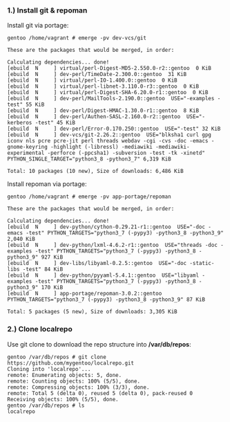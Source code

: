 ### 1.) Install git & repoman

Install git via portage:

    gentoo /home/vagrant # emerge -pv dev-vcs/git
    
    These are the packages that would be merged, in order:
    
    Calculating dependencies... done!
    [ebuild  N     ] virtual/perl-Digest-MD5-2.550.0-r2::gentoo  0 KiB
    [ebuild  N     ] dev-perl/TimeDate-2.300.0::gentoo  31 KiB
    [ebuild  N     ] virtual/perl-IO-1.400.0::gentoo  0 KiB
    [ebuild  N     ] virtual/perl-libnet-3.110.0-r3::gentoo  0 KiB
    [ebuild  N     ] virtual/perl-Digest-SHA-6.20.0-r1::gentoo  0 KiB
    [ebuild  N     ] dev-perl/MailTools-2.190.0::gentoo  USE="-examples -test" 55 KiB
    [ebuild  N     ] dev-perl/Digest-HMAC-1.30.0-r1::gentoo  8 KiB
    [ebuild  N     ] dev-perl/Authen-SASL-2.160.0-r2::gentoo  USE="-kerberos -test" 45 KiB
    [ebuild  N     ] dev-perl/Error-0.170.250::gentoo  USE="-test" 32 KiB
    [ebuild  N     ] dev-vcs/git-2.26.2::gentoo  USE="blksha1 curl gpg iconv nls pcre pcre-jit perl threads webdav -cgi -cvs -doc -emacs -gnome-keyring -highlight (-libressl) -mediawiki -mediawiki-experimental -perforce (-ppcsha1) -subversion -test -tk -xinetd" PYTHON_SINGLE_TARGET="python3_8 -python3_7" 6,319 KiB
    
    Total: 10 packages (10 new), Size of downloads: 6,486 KiB

Install repoman via portage:

    gentoo /home/vagrant # emerge -pv app-portage/repoman
    
    These are the packages that would be merged, in order:
    
    Calculating dependencies... done!
    [ebuild  N     ] dev-python/cython-0.29.21-r1::gentoo  USE="-doc -emacs -test" PYTHON_TARGETS="python3_7 (-pypy3) -python3_8 -python3_9" 2,040 KiB
    [ebuild  N     ] dev-python/lxml-4.6.2-r1::gentoo  USE="threads -doc -examples -test" PYTHON_TARGETS="python3_7 (-pypy3) -python3_8 -python3_9" 927 KiB
    [ebuild  N     ] dev-libs/libyaml-0.2.5::gentoo  USE="-doc -static-libs -test" 84 KiB
    [ebuild  N     ] dev-python/pyyaml-5.4.1::gentoo  USE="libyaml -examples -test" PYTHON_TARGETS="python3_7 (-pypy3) -python3_8 -python3_9" 170 KiB
    [ebuild  N     ] app-portage/repoman-3.0.2::gentoo  PYTHON_TARGETS="python3_7 (-pypy3) -python3_8 -python3_9" 87 KiB
    
    Total: 5 packages (5 new), Size of downloads: 3,305 KiB

### 2.) Clone localrepo

Use git clone to download the repo structure into **/var/db/repos**:

    gentoo /var/db/repos # git clone https://github.com/mygentoo/localrepo.git
    Cloning into 'localrepo'...
    remote: Enumerating objects: 5, done.
    remote: Counting objects: 100% (5/5), done.
    remote: Compressing objects: 100% (3/3), done.
    remote: Total 5 (delta 0), reused 5 (delta 0), pack-reused 0
    Receiving objects: 100% (5/5), done.
    gentoo /var/db/repos # ls
    localrepo

